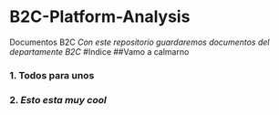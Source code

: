 # B2C-Platform-Analysis
Documentos B2C
_Con este repositorio guardaremos documentos del departamente B2C_
#Indice
##Vamo a calmarno
### 1. Todos para unos
### 2. *Esto esta muy cool*
